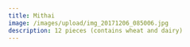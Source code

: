 ```yaml
---
title: Mithai
image: /images/upload/img_20171206_085006.jpg
description: 12 pieces (contains wheat and dairy)
---
```

